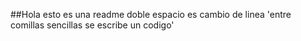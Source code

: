 ##Hola esto es una readme
doble espacio es cambio de linea
'entre comillas sencillas se escribe un codigo'
